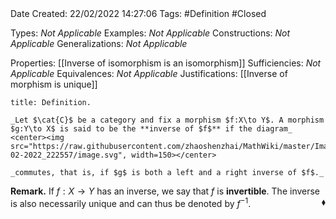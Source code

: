 <br />
<br />

Date Created: 22/02/2022 14:27:06
Tags: #Definition #Closed 

Types: _Not Applicable_
Examples: _Not Applicable_
Constructions: _Not Applicable_
Generalizations: _Not Applicable_

Properties: [[Inverse of isomorphism is an isomorphism]]
Sufficiencies: _Not Applicable_
Equivalences: _Not Applicable_
Justifications: [[Inverse of morphism is unique]]

``` ad-Definition
title: Definition.

_Let $\cat{C}$ be a category and fix a morphism $f:X\to Y$. A morphism $g:Y\to X$ is said to be the **inverse of $f$** if the diagram_
<center><img src="https://raw.githubusercontent.com/zhaoshenzhai/MathWiki/master/Images/09-02-2022_222557/image.svg", width=150></center>

_commutes, that is, if $g$ is both a left and a right inverse of $f$._

```

**Remark.** If $f:X\to Y$ has an inverse, we say that $f$ is **invertible**. The inverse is also necessarily unique and can thus be denoted by $f^{-1}$.<span style="float:right;">$\blacklozenge$</span>
